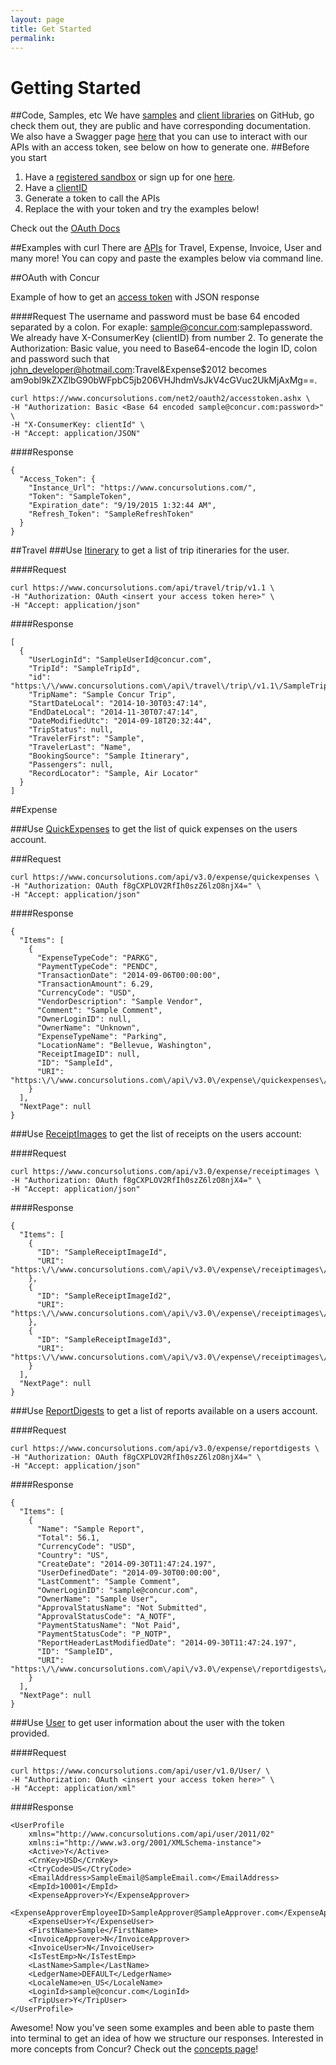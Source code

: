 ```yaml
---
layout: page
title: Get Started
permalink:
---
```


# Getting Started

##Code, Samples, etc
We have [samples](https://github.com/concur-samples) and [client libraries](https://github.com/concur) on GitHub, go check them out, they are public and have corresponding documentation. We also have a Swagger page [here](https://www.concursolutions.com/api/docs/index.html) that you can use to interact with our APIs with an access token, see below on how to generate one. 
##Before you start
1. Have a [registered sandbox](https://developer.concur.com/en-us/login) or sign up for one [here](https://developer.concur.com/register). 
2. Have a [clientID](https://developer.concur.com/api-documentation/oauth-20/oauth-20-basic-concepts#consumer_key)
3. Generate a token to call the APIs
4. Replace the <insert your access token here> with your token and try the examples below!

Check out the [OAuth Docs](https://developer.concur.com/api-documentation/oauth-20-0)

##Examples with curl
There are [APIs](https://developer.concur.com/docs-and-resources/documentation) for Travel, Expense, Invoice, User and many more! You can copy and paste the examples below via command line. 

##OAuth with Concur

Example of how to get an [access token](https://developer.concur.com/api-documentation/oauth-20/oauth-20-basic-concepts#access_tokens) with JSON response
	
####Request
The username and password must be base 64 encoded separated by a colon. For exaple: sample@concur.com:samplepassword. We already have X-ConsumerKey (clientID) from number 2. To generate the Authorization: Basic value, you need to Base64-encode the login ID, colon and password such that john_developer@hotmail.com:Travel&Expense$2012 becomes am9obl9kZXZlbG90bWFpbC5jb206VHJhdmVsJkV4cGVuc2UkMjAxMg==.
	
	curl https://www.concursolutions.com/net2/oauth2/accesstoken.ashx \
	-H "Authorization: Basic <Base 64 encoded sample@concur.com:password>" \
	-H "X-ConsumerKey: clientId" \
	-H "Accept: application/JSON"

####Response

	{
	  "Access_Token": {
	    "Instance_Url": "https://www.concursolutions.com/",
	    "Token": "SampleToken",
	    "Expiration_date": "9/19/2015 1:32:44 AM",
	    "Refresh_Token": "SampleRefreshToken"
	  }
	}

##Travel
###Use [Itinerary](https://developer.concur.com/api-documentation/web-services/itinerary/itinerary-resource/itinerary-resource-get) to get a list of trip itineraries for the user. 
	
####Request

	curl https://www.concursolutions.com/api/travel/trip/v1.1 \
	-H "Authorization: OAuth <insert your access token here>" \
    -H "Accept: application/json"	

####Response

	[
	  {
	    "UserLoginId": "SampleUserId@concur.com",
	    "TripId": "SampleTripId",
	    "id": "https:\/\/www.concursolutions.com\/api\/travel\/trip\/v1.1\/SampleTripId",
	    "TripName": "Sample Concur Trip",
	    "StartDateLocal": "2014-10-30T03:47:14",
	    "EndDateLocal": "2014-11-30T07:47:14",
	    "DateModifiedUtc": "2014-09-18T20:32:44",
	    "TripStatus": null,
	    "TravelerFirst": "Sample",
	    "TravelerLast": "Name",
	    "BookingSource": "Sample Itinerary",
	    "Passengers": null,
	    "RecordLocator": "Sample, Air Locator"
	  }
	]

##Expense


###Use [QuickExpenses](https://www.concursolutions.com/api/docs/index.html#!/QuickExpenses) to get the list of quick expenses on the users account. 
	
###Request

	curl https://www.concursolutions.com/api/v3.0/expense/quickexpenses \
	-H "Authorization: OAuth f8gCXPLOV2RfIh0szZ6lzO8njX4=" \
    -H "Accept: application/json"

####Response

	{
	  "Items": [
	    {
	      "ExpenseTypeCode": "PARKG",
	      "PaymentTypeCode": "PENDC",
	      "TransactionDate": "2014-09-06T00:00:00",
	      "TransactionAmount": 6.29,
	      "CurrencyCode": "USD",
	      "VendorDescription": "Sample Vendor",
	      "Comment": "Sample Comment",
	      "OwnerLoginID": null,
	      "OwnerName": "Unknown",
	      "ExpenseTypeName": "Parking",
	      "LocationName": "Bellevue, Washington",
	      "ReceiptImageID": null,
	      "ID": "SampleId",
	      "URI": "https:\/\/www.concursolutions.com\/api\/v3.0\/expense\/quickexpenses\/SampleId"
	    }
	  ],
	  "NextPage": null
	}

###Use [ReceiptImages](https://www.concursolutions.com/api/docs/index.html#!/ReceiptImages) to get the list of receipts on the users account: 

####Request

	curl https://www.concursolutions.com/api/v3.0/expense/receiptimages \
	-H "Authorization: OAuth f8gCXPLOV2RfIh0szZ6lzO8njX4=" \
    -H "Accept: application/json"

####Response

	{
	  "Items": [
	    {
	      "ID": "SampleReceiptImageId",
	      "URI": "https:\/\/www.concursolutions.com\/api\/v3.0\/expense\/receiptimages\/SampleReceiptImageId"
	    },
	    {
	      "ID": "SampleReceiptImageId2",
	      "URI": "https:\/\/www.concursolutions.com\/api\/v3.0\/expense\/receiptimages\/SampleReceiptImageId2"
	    },
	    {
	      "ID": "SampleReceiptImageId3",
	      "URI": "https:\/\/www.concursolutions.com\/api\/v3.0\/expense\/receiptimages\/SampleReceiptImageId3"
	    }
	  ],
	  "NextPage": null
	}

###Use [ReportDigests](https://www.concursolutions.com/api/docs/index.html#!/ReportDigests) to get a list of reports available on a users account. 
	
####Request

	curl https://www.concursolutions.com/api/v3.0/expense/reportdigests \
    -H "Authorization: OAuth f8gCXPLOV2RfIh0szZ6lzO8njX4=" \
    -H "Accept: application/json"

####Response

	{
	  "Items": [
	    {
	      "Name": "Sample Report",
	      "Total": 56.1,
	      "CurrencyCode": "USD",
	      "Country": "US",
	      "CreateDate": "2014-09-30T11:47:24.197",
	      "UserDefinedDate": "2014-09-30T00:00:00",
	      "LastComment": "Sample Comment",
	      "OwnerLoginID": "sample@concur.com",
	      "OwnerName": "Sample User",
	      "ApprovalStatusName": "Not Submitted",
	      "ApprovalStatusCode": "A_NOTF",
	      "PaymentStatusName": "Not Paid",
	      "PaymentStatusCode": "P_NOTP",
	      "ReportHeaderLastModifiedDate": "2014-09-30T11:47:24.197",
	      "ID": "SampleID",
	      "URI": "https:\/\/www.concursolutions.com\/api\/v3.0\/expense\/reportdigests\/SampleID"
	    }
	  ],
	  "NextPage": null
	}


###Use [User](https://developer.concur.com/api-documentation/web-services/user/user-resource) to get user information about the user with the token provided. 

####Request

	curl https://www.concursolutions.com/api/user/v1.0/User/ \
    -H "Authorization: OAuth <insert your access token here>" \
    -H "Accept: application/xml"

####Response
	
	<UserProfile 
	    xmlns="http://www.concursolutions.com/api/user/2011/02" 
	    xmlns:i="http://www.w3.org/2001/XMLSchema-instance">
	    <Active>Y</Active>
	    <CrnKey>USD</CrnKey>
	    <CtryCode>US</CtryCode>
	    <EmailAddress>SampleEmail@SampleEmail.com</EmailAddress>
	    <EmpId>10001</EmpId>
	    <ExpenseApprover>Y</ExpenseApprover>
	    <ExpenseApproverEmployeeID>SampleApprover@SampleApprover.com</ExpenseApproverEmployeeID>
	    <ExpenseUser>Y</ExpenseUser>
	    <FirstName>Sample</FirstName>
	    <InvoiceApprover>N</InvoiceApprover>
	    <InvoiceUser>N</InvoiceUser>
	    <IsTestEmp>N</IsTestEmp>
	    <LastName>Sample</LastName>
	    <LedgerName>DEFAULT</LedgerName>
	    <LocaleName>en_US</LocaleName>
	    <LoginId>sample@concur.com</LoginId>
	    <TripUser>Y</TripUser>
	</UserProfile>

Awesome! Now you've seen some examples and been able to paste them into terminal to get an idea of how we structure our responses. Interested in more concepts from Concur? Check out the [concepts page](developer.concur.com)!
	
